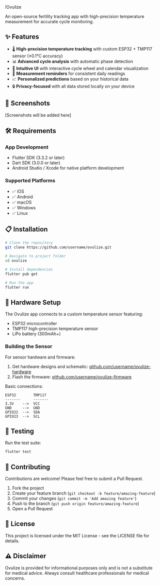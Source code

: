 !Ovulize

An open-source fertility tracking app with high-precision temperature measurement for accurate cycle monitoring.

## ✨ Features

- 🌡️ **High-precision temperature tracking** with custom ESP32 + TMP117 sensor (±0.1°C accuracy)
- 📊 **Advanced cycle analysis** with automatic phase detection
- 📱 **Intuitive UI** with interactive cycle wheel and calendar visualization
- 🔔 **Measurement reminders** for consistent daily readings
- 📈 **Personalized predictions** based on your historical data
- 🔒 **Privacy-focused** with all data stored locally on your device

## 📱 Screenshots

[Screenshots will be added here]

## 🛠️ Requirements

### App Development

- Flutter SDK (3.3.2 or later)
- Dart SDK (3.0.0 or later)
- Android Studio / Xcode for native platform development

### Supported Platforms

- ✅ iOS
- ✅ Android 
- ✅ macOS
- ✅ Windows
- ✅ Linux

## 📋 Installation

```bash
# Clone the repository
git clone https://github.com/username/ovulize.git

# Navigate to project folder
cd ovulize

# Install dependencies
flutter pub get

# Run the app
flutter run
```

## 🔌 Hardware Setup

The Ovulize app connects to a custom temperature sensor featuring:

- ESP32 microcontroller
- TMP117 high-precision temperature sensor
- LiPo battery (300mAh+)

### Building the Sensor

For sensor hardware and firmware:

1. Get hardware designs and schematic: [github.com/username/ovulize-hardware](https://github.com/username/ovulize-hardware)
2. Flash the firmware: [github.com/username/ovulize-firmware](https://github.com/username/ovulize-firmware)

Basic connections:
```
ESP32        TMP117
-------      -------
3.3V    -->  VCC
GND     -->  GND
GPIO22  -->  SDA
GPIO23  -->  SCL
```

## 🧪 Testing

Run the test suite:
```bash
flutter test
```

## 🤝 Contributing

Contributions are welcome! Please feel free to submit a Pull Request.

1. Fork the project
2. Create your feature branch (`git checkout -b feature/amazing-feature`)
3. Commit your changes (`git commit -m 'Add amazing feature'`)
4. Push to the branch (`git push origin feature/amazing-feature`)
5. Open a Pull Request

## 📄 License

This project is licensed under the MIT License - see the LICENSE file for details.

## ⚠️ Disclaimer

Ovulize is provided for informational purposes only and is not a substitute for medical advice. Always consult healthcare professionals for medical concerns.